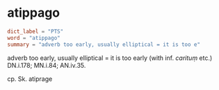 # atippago

``` toml
dict_label = "PTS"
word = "atippago"
summary = "adverb too early, usually elliptical = it is too e"
```

adverb too early, usually elliptical = it is too early (with inf. *carituṃ* etc.) DN.i.178; MN.i.84; AN.iv.35.

cp. Sk. atiprage

